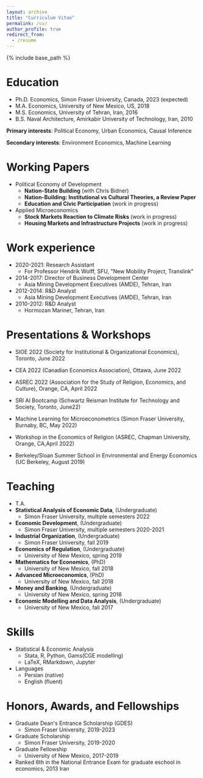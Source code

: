 ```yaml
---
layout: archive
title: "Curriculum Vitae"
permalink: /cv/
author_profile: true
redirect_from:
  - /resume
---
```


{% include base_path %}

Education
======
* Ph.D. Economics, Simon Fraser University, Canada, 2023 (expected)
* M.A. Economics, University of New Mexico, US, 2018
* M.S. Economics, University of Tehran, Iran, 2016
* B.S. Naval Architecture, Amirkabir University of Technology, Iran, 2010

**Primary interests**: Political Economy, Urban Economics, Causal Inference

**Secondary interests**: Environment Economics, Machine Learning 

Working Papers
======
  * Political Economy of Development
    * **Nation-State Building** (with Chris Bidner)
    * **Nation-Building: Institutional vs Cultural Theories, a Review Paper**
    * **Education and Civic Participation** (work in progress)
  * Applied Microeconomics
    * **Stock Markets Reaction to Climate Risks** (work in progress)
    * **Housing Markets and Infrastructure Projects** (work in progress)

Work experience
======
* 2020-2021: Research Assistant
  * For Professor Hendrik Wolff, SFU, "New Mobility Project, Translink"
* 2014-2017: Director of Business Development Center
  * Asia Mining Development Executives (AMDE), Tehran, Iran
* 2012-2014: R&D Analyst
  * Asia Mining Development Executives (AMDE), Tehran, Iran
* 2010-2012: R&D Analyst
  * Hormozan Mariner, Tehran, Iran

Presentations & Workshops
======
 * SIOE 2022 (Society for Institutional & Organizational Economics), Toronto, June 2022
 * CEA 2022 (Canadian Economics Association), Ottawa, June 2022
 * ASREC 2022 (Association for the Study of Religion, Economics, and Culture), Orange, CA, April 2022

 * SRI AI Bootcamp (Schwartz Reisman Institute for Technology and Society, Toronto, June22)
 * Machine Learning for Microeconometrics (Simon Fraser University, Burnaby, BC, May 2022)
 * Workshop in the Economics of Religion (ASREC, Chapman University, Orange, CA,April 2022)
 * Berkeley/Sloan Summer School in Environmental and Energy Economics (UC Berkeley, August 2019)
  
Teaching
======
 * T.A.
  * **Statistical Analysis of Economic Data**, (Undergraduate)
    * Simon Fraser University, multiple semesters 2022
  * **Economic Development**, (Undergraduate)
    * Simon Fraser University, multiple semesters 2020-2021  
  * **Industrial Organization**, (Undergraduate)
    * Simon Fraser University, fall 2019
  * **Economics of Regulation**, (Undergraduate)
    * University of New Mexico, spring 2019 
  * **Mathematics for Economics**, (PhD)
    * University of New Mexico, fall 2018 
  * **Advanced Microeconomics**, (PhD)
    * University of New Mexico, fall 2018
  * **Money and Banking**, (Undergraduate) 
    * University of New Mexico, spring 2018
  * **Economic Modelling and Data Analysis**, (Undergraduate) 
    * University of New Mexico, fall 2017

Skills
======
* Statistical & Economic Analysis
  * Stata, R, Python, Gams(CGE modelling)
  * LaTeX, RMarkdown, Jupyter 
* Languages
  * Persian (native)
  * English (fluent)

Honors, Awards, and Fellowships
======
* Graduate Dean's Entrance Scholarship (GDES)
  * Simon Fraser University, 2019-2023
* Graduate Scholarship
  * Simon Fraser University, 2019-2020 
* Graduate Fellowship
  * University of New Mexico, 2017-2019
*  Ranked 6th in the National Entrance Exam for graduate eschool in economics, 2013 Iran
